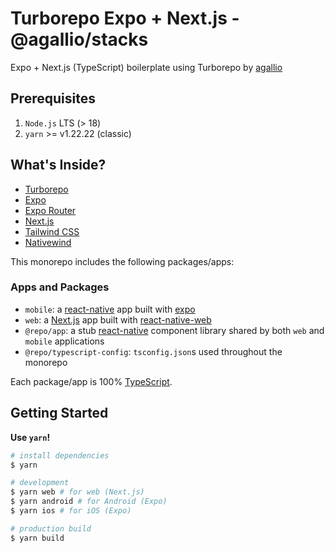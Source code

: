 # Turborepo Expo + Next.js - @agallio/stacks

Expo + Next.js (TypeScript) boilerplate using Turborepo by [agallio](https://github.com/agallio)

## Prerequisites

1. `Node.js` LTS (> 18)
2. `yarn` >= v1.22.22 (classic)

## What's Inside?

- [Turborepo](https://turbo.build/)
- [Expo](https://expo.dev)
- [Expo Router](https://docs.expo.dev/router/introduction/)
- [Next.js](https://github.com/vercel/next.js/)
- [Tailwind CSS](https://tailwindcss.com/)
- [Nativewind](https://www.nativewind.dev/)

This monorepo includes the following packages/apps:

### Apps and Packages

- `mobile`: a [react-native](https://reactnative.dev/) app built with [expo](https://docs.expo.dev/)
- `web`: a [Next.js](https://nextjs.org/) app built with [react-native-web](https://necolas.github.io/react-native-web/)
- `@repo/app`: a stub [react-native](https://reactnative.dev/) component library shared by both `web` and `mobile` applications
- `@repo/typescript-config`: `tsconfig.json`s used throughout the monorepo

Each package/app is 100% [TypeScript](https://www.typescriptlang.org/).

## Getting Started

**Use `yarn`!**

```bash
# install dependencies
$ yarn

# development
$ yarn web # for web (Next.js)
$ yarn android # for Android (Expo)
$ yarn ios # for iOS (Expo)

# production build
$ yarn build
```
